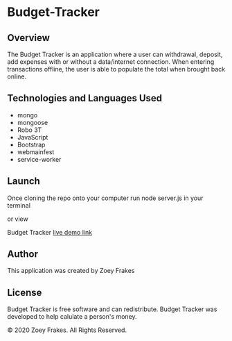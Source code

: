 # Budget-Tracker

## Overview

The Budget Tracker is an application where a user can withdrawal,  deposit, add expenses with or without a data/internet connection. When entering transactions offline, the user is able to populate the total when brought back online.

## Technologies and Languages Used 
* mongo 
* mongoose 
* Robo 3T
* JavaScript 
* Bootstrap
* webmainfest 
* service-worker

## Launch

Once cloning the repo onto your computer run node server.js in your terminal

or view 
 
Budget Tracker [live demo link](https://young-earth-10424.herokuapp.com/)

## Author

This application was created by Zoey Frakes

## License 

Budget Tracker is free software and can redistribute. Budget Tracker was developed to help calulate a person's money.

© 2020 Zoey Frakes. All Rights Reserved.


